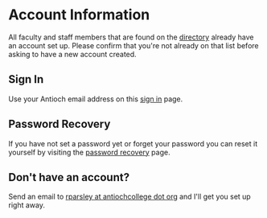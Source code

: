 # Account Information

All faculty and staff members that are found on the [directory](http://antiochcollege.org/college-directory) already have an account set up. Please confirm that you're not already on that list before asking to have a new account created.

## Sign In

Use your Antioch email address on this [sign in](http://antiochcollege.org/user) page. 

## Password Recovery

If you have not set a password yet
or forget your password you can reset it yourself by visiting the
[password recovery](http://antiochcollege.org/user/password) page.


## Don't have an account?

Send an email to [rparsley at antiochcollege dot org](mailto:rparsley@antiochcollege.org) and I'll get you set up right away.
